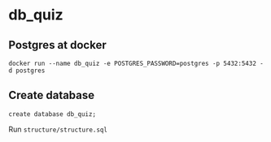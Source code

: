 # db_quiz

## Postgres at docker

`docker run --name db_quiz -e POSTGRES_PASSWORD=postgres -p 5432:5432 -d postgres`

## Create database

`create database db_quiz;`

Run `structure/structure.sql`
